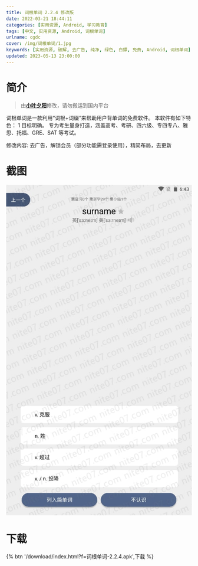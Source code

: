 ```yaml
---
title: 词根单词 2.2.4 修改版
date: 2022-03-21 18:44:11
categories: [实用资源, Android, 学习教育]
tags: [中文, 实用资源, Android, 词根单词]
urlname: cgdc
cover: /img/词根单词/1.jpg
keywords: [实用资源, 破解, 去广告, 纯净, 绿色, 白嫖, 免费, Android, 词根单词]
updated: 2023-05-13 23:00:00
---
```


# 简介

> 由[**小叶夕阳**](/laiyuan)修改，请勿搬运到国内平台

词根单词是一款利用“词根+词缀”来帮助用户背单词的免费软件。 本软件有如下特色： 1 目标明确。 专为考生量身打造，涵盖高考、考研、四六级、专四专八、雅思、托福、GRE、SAT 等考试。

修改内容: 去广告，解锁会员（部分功能需登录使用），精简布局，去更新

# 截图

![](/img/词根单词/2.jpg)

# 下载

{% btn '/download/index.html?f=词根单词-2.2.4.apk',下载 %}
